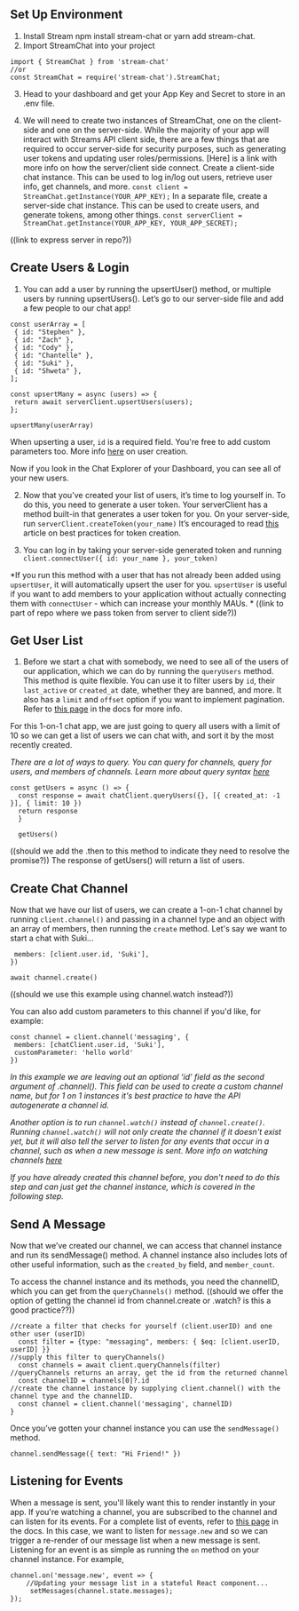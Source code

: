 ## Set Up Environment ##
1. Install Stream npm install stream-chat or yarn add stream-chat.
2. Import StreamChat into your project 
```
import { StreamChat } from 'stream-chat'  
//or 
const StreamChat = require('stream-chat').StreamChat;
```
3. Head to your dashboard and get your App Key and Secret to store in an .env file. 

4. We will need to create two instances of StreamChat, one on the client-side and one on the server-side. While the majority of your app will interact with Streams API client side, there are a few things that are required to occur server-side for security purposes, such as generating user tokens and updating user roles/permissions. [Here] is a link with more info on how the server/client side connect. 
Create a client-side chat instance. This can be used to log in/log out users, retrieve user info, get channels, and more. 
`const client = StreamChat.getInstance(YOUR_APP_KEY);`
In a separate file, create a server-side chat instance. This can be used to create users, and generate tokens, among other things.
`const serverClient = StreamChat.getInstance(YOUR_APP_KEY, YOUR_APP_SECRET);`

((link to express server in repo?))
## Create Users & Login ##

1. You can add a user by running the upsertUser() method, or multiple users by running upsertUsers(). Let’s go to our server-side file and add a few people to our chat app!
 
```
const userArray = [
 { id: "Stephen" },
 { id: "Zach" },
 { id: "Cody" },
 { id: "Chantelle" },
 { id: "Suki" },
 { id: "Shweta" },
];
 
const upsertMany = async (users) => {
 return await serverClient.upsertUsers(users);
};
 
upsertMany(userArray)
```
When upserting a user, `id` is a required field. You're free to add custom parameters too. More info [here](https://getstream.io/chat/docs/node/update_users/?language=javascript) on user creation.

Now if you look in the Chat Explorer of your Dashboard, you can see all of your new users. 
 
 
2. Now that you’ve created your list of users, it’s time to log yourself in. To do this, you need to generate a user token. Your serverClient has a method built-in that generates a user token for you. On your server-side, run `serverClient.createToken(your_name)`
It’s encouraged to read [this](https://getstream.zendesk.com/hc/en-us/articles/360060576774-Token-Creation-Best-Practices) article on best practices for token creation. 
 
 
3. You can log in by taking your server-side generated token and running `client.connectUser({ id: your_name }, your_token)`

*If you run this method with a user that has not already been added using `upsertUser`, it will automatically upsert the user for you. `upsertUser` is useful if you want to add members to your application without actually connecting them with `connectUser` - which can increase your monthly MAUs. *
((link to part of repo where we pass token from server to client side?))


## Get User List ##
1. Before we start a chat with somebody, we need to see all of the users of our application, which we can do by running the `queryUsers` method. This method is quite flexible. You can use it to filter users by `id`, their `last_active` or `created_at` date, whether they are banned, and more. It also has a `limit` and `offset` option if you want to implement pagination. Refer to [this page](https://getstream.io/chat/docs/node/query_users/?language=javascript) in the docs for more info. 

For this 1-on-1 chat app, we are just going to query all users with a limit of 10 so we can get a list of users we can chat with, and sort it by the most recently created. 

*There are a lot of ways to query. You can query for channels, query for users, and members of channels. Learn more about query syntax [here](https://getstream.io/chat/docs/react/query_syntax/?language=js)*

```
const getUsers = async () => {
  const response = await chatClient.queryUsers({}, [{ created_at: -1 }], { limit: 10 })
  return response
  }
  
  getUsers()
```
((should we add the .then to this method to indicate they need to resolve the promise?)) 
The response of getUsers() will return a list of users.


## Create Chat Channel ##
Now that we have our list of users, we can create a 1-on-1 chat channel by running `client.channel()` and passing in a channel type and an object with an array of members, then running the `create` method.
Let's say we want to start a chat with Suki...
```const channel = client.channel('messaging', {
 members: [client.user.id, 'Suki'],
})
 
await channel.create()
```

((should we use this example using channel.watch instead?))


You can also add custom parameters to this channel if you'd like, for example:
```
const channel = client.channel('messaging', {
 members: [chatClient.user.id, 'Suki'],
 customParameter: 'hello world'
})
```


*In this example we are leaving out an optional ‘id’ field as the second argument of .channel(). This field can be used to create a custom channel name, but for 1 on 1 instances it's best practice to have the API autogenerate a channel id.*

*Another option is to run `channel.watch()` instead of `channel.create()`. Running `channel.watch()` will not only create the channel if it doesn't exist yet, but it will also tell the server to listen for any events that occur in a channel, such as when a new message is sent. More info on watching channels [here](https://getstream.io/chat/docs/node/watch_channel/?language=javascript)*

*If you have already created this channel before, you don't need to do this step and can just get the channel instance, which is covered in the following step.*


## Send A Message ##

Now that we’ve created our channel, we can access that channel instance and run its sendMessage() method. A channel instance also includes lots of other useful information, such as the `created_by` field, and `member_count`. 


To access the channel instance and its methods, you need the channelID, which you can get from the `queryChannels()` method.
((should we offer the option of getting the channel id from channel.create or .watch? is this a good practice??))

```
//create a filter that checks for yourself (client.userID) and one other user (userID)
  const filter = {type: "messaging", members: { $eq: [client.userID, userID] }}
//supply this filter to queryChannels()
  const channels = await client.queryChannels(filter)
//queryChannels returns an array, get the id from the returned channel
  const channelID = channels[0]?.id
//create the channel instance by supplying client.channel() with the channel type and the channelID.
  const channel = client.channel('messaging', channelID)
}
```
Once you’ve gotten your channel instance you can use the `sendMessage()` method. 
```
channel.sendMessage({ text: "Hi Friend!" })
```



## Listening for Events ##

When a message is sent, you'll likely want this to render instantly in your app. If you're watching a channel, you are subscribed to the channel and can listen for its events. For a complete list of events, refer to [this page](https://getstream.io/chat/docs/react/event_object/?language=js) in the docs.
In this case, we want to listen for `message.new` and so we can trigger a re-render of our message list when a new message is sent.
Listening for an event is as simple as running the `on` method on your channel instance. For example,
```
channel.on('message.new', event => { 
    //Updating your message list in a stateful React component...
     setMessages(channel.state.messages);
});
```
